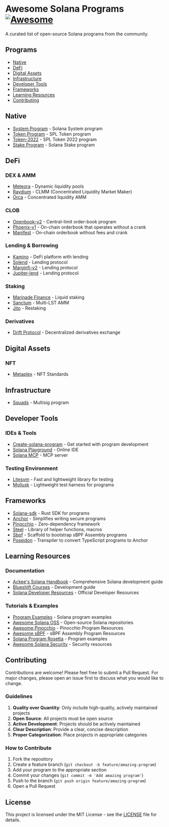 # Awesome Solana Programs [![Awesome](https://cdn.rawgit.com/sindresorhus/awesome/d7305f38d29fed78fa85652e3a63e154dd8e8829/media/badge.svg)](https://github.com/sindresorhus/awesome)

A curated list of open-source Solana programs from the community.

## Programs

- [Native](#native)
- [DeFi](#defi)
- [Digital Assets](#digital-assets)
- [Infrastructure](#infrastructure)
- [Developer Tools](#developer-tools)
- [Frameworks](#frameworks)
- [Learning Resources](#learning-resources)
- [Contributing](#contributing)

## Native
- [System Program](https://github.com/solana-program/system) - Solana System program
- [Token Program](https://github.com/solana-program/token) - SPL Token program
- [Token-2022](https://github.com/solana-program/token-2022) - SPL Token 2022 program
- [Stake Program](https://github.com/solana-program/stake) - Solana Stake program 

## DeFi

### DEX & AMM
- [Meteora](https://github.com/MeteoraAg) - Dynamic liquidity pools
- [Raydium](https://github.com/raydium-io/raydium-clmm) - CLMM (Concentrated Liquidity Market Maker)
- [Orca](https://github.com/orca-so/whirlpools) - Concentrated liquidity AMM

### CLOB
- [Openbook-v2](https://github.com/openbook-dex/openbook-v2) - Central-limit order-book program
- [Phoenix-v1](https://github.com/Ellipsis-Labs/phoenix-v1) - On-chain orderbook that operates without a crank
- [Manifest](https://github.com/CKS-Systems/manifest) - On-chain orderbook without fees and crank

### Lending & Borrowing
- [Kamino](https://github.com/Kamino-Finance/klend) - DeFi platform with lending
- [Solend](https://github.com/solendprotocol/solana-program-library) - Lending protocol
- [Marginfi-v2](https://github.com/mrgnlabs/marginfi-v2) - Lending protocol
- [Jupiter-lend](https://github.com/jup-ag/jupiter-lend) - Lending protocol

### Staking
- [Marinade Finance](https://github.com/marinade-finance/liquid-staking-program) - Liquid staking
- [Sanctum](https://github.com/igneous-labs/S) - Multi-LST AMM
- [Jito](https://github.com/jito-foundation/restaking) - Restaking 

### Derivatives
- [Drift Protocol](https://github.com/drift-labs/protocol-v2) - Decentralized derivatives exchange

## Digital Assets

### NFT
- [Metaplex](https://github.com/metaplex-foundation/mpl-core) - NFT Standards

## Infrastructure
- [Squads](https://github.com/Squads-Protocol/v4) - Multisig program

## Developer Tools

### IDEs & Tools
- [Create-solana-program](https://github.com/solana-program/create-solana-program) - Get started with program development
- [Solana Playground](https://beta.solpg.io/) - Online IDE
- [Solana MCP](https://mcp.solana.com/) - MCP server

### Testing Environment
- [Litesvm](https://github.com/LiteSVM/litesvm) - Fast and lightweight library for testing
- [Mollusk](https://github.com/anza-xyz/mollusk) - Lightweight test harness for programs

## Frameworks 
- [Solana-sdk](https://github.com/anza-xyz/solana-sdk) - Rust SDK for programs
- [Anchor](https://github.com/solana-foundation/anchor) - Simplifies writing secure programs
- [Pinocchio](https://github.com/anza-xyz/pinocchio) - Zero-dependency framework
- [Steel](https://github.com/regolith-labs/steel) - Library of helper functions, macros
- [Sbpf](https://github.com/blueshift-gg/sbpf) - Scaffold to bootstrap sBPF Assembly programs
- [Poseidon](https://github.com/Turbin3/poseidon) - Transpiler to convert TypeScript programs to Anchor

## Learning Resources

### Documentation
- [Ackee's Solana Handbook](https://ackee.xyz/solana/book/latest/) - Comprehensive Solana development guide
- [Blueshift Courses](https://learn.blueshift.gg/en) - Development guide
- [Solana Developer Resources](https://solana.com/developers) - Official Developer Resources

### Tutorials & Examples
- [Program Examples](https://github.com/solana-developers/program-examples) - Solana program examples
- [Awesome Solana OSS](https://github.com/StockpileLabs/awesome-solana-oss) - Open-source Solana repositories
- [Awesome Pinocchio](https://github.com/deltartificial/awesome-pinocchio) - Pinocchio Program Resources
- [Awesome sBPF](https://github.com/deanmlittle/awesome-sbpf) - sBPF Assembly Program Resources 
- [Solana Program Rosetta](https://github.com/joncinque/solana-program-rosetta) - Program examples
- [Awesome Solana Security](https://github.com/0xMacro/awesome-solana-security) - Security resources

## Contributing

Contributions are welcome! Please feel free to submit a Pull Request. For major changes, please open an issue first to discuss what you would like to change.

### Guidelines

1. **Quality over Quantity**: Only include high-quality, actively maintained projects
2. **Open Source**: All projects must be open source
3. **Active Development**: Projects should be actively maintained
4. **Clear Description**: Provide a clear, concise description
5. **Proper Categorization**: Place projects in appropriate categories

### How to Contribute

1. Fork the repository
2. Create a feature branch (`git checkout -b feature/amazing-program`)
3. Add your program to the appropriate section
4. Commit your changes (`git commit -m 'Add amazing program'`)
5. Push to the branch (`git push origin feature/amazing-program`)
6. Open a Pull Request

## License

This project is licensed under the MIT License - see the [LICENSE](LICENSE) file for details.


